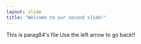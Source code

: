 ```yaml
---
layout: slide
title: "Welcome to our second slide!"
---
```

This is parag84's file
Use the left arrow to go back!!
